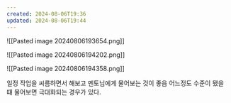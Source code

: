 ```yaml
---
created: 2024-08-06T19:36
updated: 2024-08-06T19:44
---
```

![[Pasted image 20240806193654.png]]

![[Pasted image 20240806194202.png]]

![[Pasted image 20240806194358.png]]

일정 작업을 씨름하면서 해보고 멘토님에게 물어보는 것이 좋음
어느정도 수준이 됐을 떄 물어보면 극대화되는 경우가 있다.